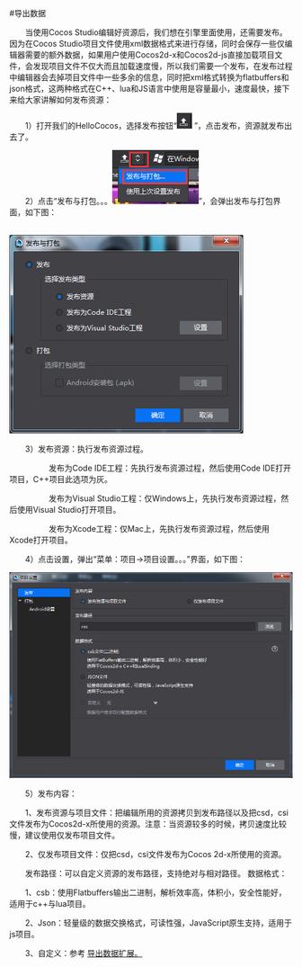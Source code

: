 #导出数据

&emsp;&emsp;当使用Cocos Studio编辑好资源后，我们想在引擎里面使用，还需要发布。因为在Cocos Studio项目文件使用xml数据格式来进行存储，同时会保存一些仅编辑器需要的额外数据，如果用户使用Cocos2d-x和Cocos2d-js直接加载项目文件，会发现项目文件不仅大而且加载速度慢，所以我们需要一个发布，在发布过程中编辑器会去掉项目文件中一些多余的信息，同时把xml格式转换为flatbuffers和json格式，这两种格式在C++、lua和JS语言中使用是容量最小，速度最快，接下来给大家讲解如何发布资源：

&emsp;&emsp;1）打开我们的HelloCocos，选择发布按钮“![image](res/image0001.png) ”，点击发布，资源就发布出去了。

&emsp;&emsp;2）点击“发布与打包。。。![image](res/image0002.png)”，会弹出发布与打包界面，如下图：

&emsp;&emsp;&emsp;&emsp;&emsp;&emsp;&emsp;&emsp;![image](res/image0003.png)

&emsp;&emsp;3）发布资源：执行发布资源过程。

&emsp;&emsp;&emsp;&emsp;&emsp;发布为Code IDE工程：先执行发布资源过程，然后使用Code IDE打开项目，C++项目此选项为灰。

&emsp;&emsp;&emsp;&emsp;&emsp;发布为Visual Studio工程：仅Windows上，先执行发布资源过程，然后使用Visual Studio打开项目。

&emsp;&emsp;&emsp;&emsp;&emsp;发布为Xcode工程：仅Mac上，先执行发布资源过程，然后使用Xcode打开项目。

&emsp;&emsp;4）点击设置，弹出“菜单：项目->项目设置。。。”界面，如下图：

![image](res/image0004.png)
 
&emsp;&emsp;5）发布内容：

&emsp;&emsp;1、发布资源与项目文件：把编辑所用的资源拷贝到发布路径以及把csd，csi文件发布为Cocos2d-x所使用的资源。注意：当资源较多的时候，拷贝速度比较慢，建议使用仅发布项目文件。

&emsp;&emsp;2、仅发布项目文件：仅把csd，csi文件发布为Cocos 2d-x所使用的资源。

&emsp;&emsp;发布路径：可以自定义资源的发布路径，支持绝对与相对路径。
数据格式：

&emsp;&emsp;1、csb：使用Flatbuffers输出二进制，解析效率高，体积小，安全性能好，适用于c++与lua项目。

&emsp;&emsp;2、Json：轻量级的数据交换格式，可读性强，JavaScript原生支持，适用于js项目。

&emsp;&emsp;3、自定义：参考 [导出数据扩展。](../../chapter3/Extend/CustomExport/zh.md)






